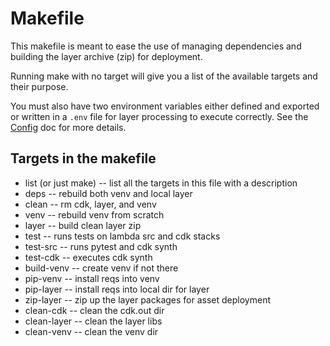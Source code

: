 # Makefile
This makefile is meant to ease the use of managing dependencies and building the layer archive (zip) for deployment.

Running make with no target will give you a list of the available targets and their purpose.

You must also have two environment variables either defined and exported or written in a `.env` file for
layer processing to execute correctly. See the [Config](dotenv.md) doc for more details. 

## Targets in the makefile
* list (or just make) -- list all the targets in this file with a description
* deps  -- rebuild both venv and local layer
* clean -- rm cdk, layer, and venv
* venv -- rebuild venv from scratch
* layer -- build clean layer zip
* test -- runs tests on lambda src and cdk stacks
* test-src -- runs pytest and cdk synth
* test-cdk -- executes cdk synth
* build-venv -- create venv if not there
* pip-venv -- install reqs into venv
* pip-layer -- install reqs into local dir for layer
* zip-layer -- zip up the layer packages for asset deployment
* clean-cdk -- clean the cdk.out dir
* clean-layer -- clean the layer libs
* clean-venv -- clean the venv dir